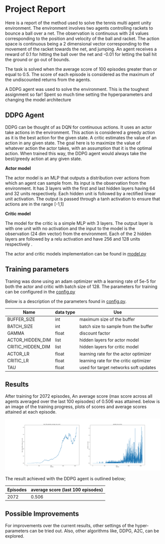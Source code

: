 # Project Report

Here is a report of the method used to solve the tennis multi agent unity environment. The environment involves two agents controlling rackets to bounce a ball over a net. The observation is continuous with 
24 values corresponding to the position and velocity of the ball and racket. The  action space is continuous being a 
2 dimensional vector corresponding to the movement of the racket towards the net, and jumping. An agent receives a 
reward of 0.1 for hitting the ball over the net and -0.01 for letting the ball hit the ground or go out of bounds.

The task is solved when the average score of 100 episodes greater than or equal to 0.5. The score of each episode is considered as the 
maximum of the undiscounted returns from the agents.

A DDPG agent was used to solve the environment. This is the toughest assignment so far! Spent so much time setting the 
hyperparameters and changing the model architecture

## DDPG Agent
DDPG can be thought of as DQN for continuous actions. It uses an actor take actions in the environment. 
This action is considered a greedy action as it is the best action for the given state. 
A critic estimates the value of an action in any given state. 
The goal here is to maximize the value of whatever action the actor takes, with an assumption that it is the optimal action.
When trained this way, the DDPG agent would always take the best/greedy action at any given state.

**Actor model**

The actor model is an MLP that outputs a distribution over actions from which an agent can sample from. Its input is 
the observation from the environment. It has 3 layers with the first and last hidden layers having 64 and 32 units 
respectively. Each hidden unit is followed by a rectified linear unit activation. The output is passed through a tanh 
activation to ensure that actions are in the range [-1,1]

**Critic model**

The model for the critic is a simple MLP with 3 layers. The output layer is with one unit with no activation and the 
input to the model is the observation (24 dim vector) from the environment. Each of the 2 hidden layers are followed by
a relu activation and have 256 and 128 units respectively .

The actor and critic models implementation can be found in [model.py](ddpg/model.py)


## Training parameters

Traning was done using an adam optimizer with a learning rate of 5e-5 for both the actor and critic with batch size of 128. The parameters for training can be configured in the [config.py](config.py)

Below is a description of the parameters found in [config.py](config.py).

Name | data type | Use
--- | --- | ---
BUFFER_SIZE | int | maximum size of the buffer
BATCH_SIZE | int | batch size to sample from the buffer
GAMMA | float | discount factor
ACTOR_HIDDEN_DIM | list | hidden layers for actor model
CRITIC_HIDDEN_DIM | list | hidden layers for critic model
ACTOR_LR | float | learning rate for the actor optimizer
CRITIC_LR | float | learning rate for the critic optimizer
TAU | float | used for target networks soft updates



## Results

After training for 2072 episodes, An average score (max score across all agents averaged over the last 100 episodes) of 0.506 was attained.
below is an image of the training progress, plots of scores and average scores attained at each episode.

![plots/score_plot.png](plots/score_plot.png)

The result achieved with the DDPG agent is outlined below;

Episodes | average score (last 100 episodes) 
--- | --- 
2072 | 0.506 

## Possible Improvements

For improvements over the current results, other settings of the hyper-parameters can be tried out. Also, other algorithms like, DDPG, A2C, can be explored.